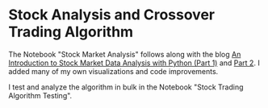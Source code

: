 # Stock Analysis and Crossover Trading Algorithm
The Notebook "Stock Market Analysis" follows along with the blog [An Introduction to Stock Market Data Analysis with Python (Part 1)](https://ntguardian.wordpress.com/2016/09/19/introduction-stock-market-data-python-1/) and [Part 2](https://ntguardian.wordpress.com/2016/09/26/introduction-stock-market-data-python-2/). I added many of my own visualizations and code improvements.  

I test and analyze the algorithm in bulk in the Notebook "Stock Trading Algorithm Testing". 
